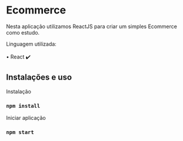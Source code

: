 # Ecommerce <br/>
Nesta aplicação utilizamos ReactJS para criar um simples Ecommerce como estudo.

Linguagem utilizada: <br/><br/>
• React :heavy_check_mark:

## Instalações e uso

Instalação

### `npm install`

Iniciar aplicação

### `npm start`

